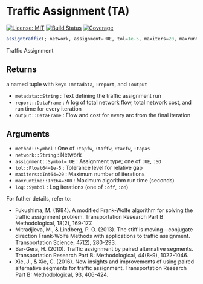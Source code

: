 # Traffic Assignment (TA)

[![License: MIT](https://img.shields.io/badge/License-MIT-yellow.svg)](https://opensource.org/licenses/MIT)
[![Build Status](https://github.com/anmol1104/TA.jl/actions/workflows/CI.yml/badge.svg?branch=master)](https://github.com/anmol1104/TA.jl/actions/workflows/CI.yml?query=branch%3Amaster)
[![Coverage](https://codecov.io/gh/anmol1104/TA.jl/branch/master/graph/badge.svg)](https://codecov.io/gh/anmol1104/TA.jl)

```julia
assigntraffic(; network, assignment=:UE, tol=1e-5, maxiters=20, maxruntime=300, log=:off)
```

Traffic Assignment

## Returns
a named tuple with keys `:metadata`, `:report`, and `:output`
- `metadata::String`  : Text defining the traffic assignment run 
- `report::DataFrame` : A log of total network flow, total network cost, and run time for every iteration
- `output::DataFrame` : Flow and cost for every arc from the final iteration

## Arguments
- `method::Symbol`          : One of `:tapfw`, `:taffw`, `:tacfw`, `:tapas`
- `network::String`         : Network
- `assignment::Symbol=:UE`  : Assignment type; one of `:UE`, `:SO`
- `tol::Float64=1e-5`       : Tolerance level for relative gap
- `maxiters::Int64=20`      : Maximum number of iterations
- `maxruntime::Int64=300`   : Maximum algorithm run time (seconds)
- `log::Symbol`             : Log iterations (one of `:off`, `:on`)

For futher details, refer to:
- Fukushima, M. (1984). A modified Frank-Wolfe algorithm for solving the traffic assignment problem. Transportation Research Part B: Methodological, 18(2), 169-177.
- Mitradjieva, M., & Lindberg, P. O. (2013). The stiff is moving—conjugate direction Frank-Wolfe Methods with applications to traffic assignment. Transportation Science, 47(2), 280-293.
- Bar-Gera, H. (2010). Traffic assignment by paired alternative segments. Transportation Research Part B: Methodological, 44(8-9), 1022-1046.
- Xie, J., & Xie, C. (2016). New insights and improvements of using paired alternative segments for traffic assignment. Transportation Research Part B: Methodological, 93, 406-424.